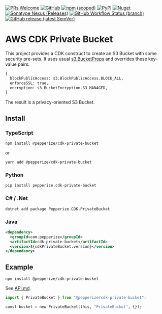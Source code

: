[![PRs Welcome](https://img.shields.io/badge/PRs-welcome-brightgreen.svg?style=flat-square)](https://makeapullrequest.com)
[![GitHub](https://img.shields.io/github/license/pepperize/cdk-private-bucket?style=flat-square)](https://github.com/pepperize/cdk-private-bucket/blob/main/LICENSE)
[![npm (scoped)](https://img.shields.io/npm/v/@pepperize/cdk-private-bucket?style=flat-square)](https://www.npmjs.com/package/@pepperize/cdk-private-bucket)
[![PyPI](https://img.shields.io/pypi/v/pepperize.cdk-private-bucket?style=flat-square)](https://pypi.org/project/pepperize.cdk-private-bucket/)
[![Nuget](https://img.shields.io/nuget/v/Pepperize.CDK.PrivateBucket?style=flat-square)](https://www.nuget.org/packages/Pepperize.CDK.PrivateBucket/)
[![Sonatype Nexus (Releases)](https://img.shields.io/nexus/r/com.pepperize/cdk-private-bucket?server=https%3A%2F%2Fs01.oss.sonatype.org%2F&style=flat-square)](https://s01.oss.sonatype.org/content/repositories/releases/com/pepperize/cdk-private-bucket/)
[![GitHub Workflow Status (branch)](https://img.shields.io/github/actions/workflow/status/pepperize/cdk-private-bucket/release.yml?branch=main&label=release&style=flat-square)](https://github.com/pepperize/cdk-private-bucket/actions/workflows/release.yml)
[![GitHub release (latest SemVer)](https://img.shields.io/github/v/release/pepperize/cdk-private-bucket?sort=semver&style=flat-square)](https://github.com/pepperize/cdk-private-bucket/releases)

# AWS CDK Private Bucket

This project provides a CDK construct to create an S3 Bucket with some security pre-sets. It uses usual [s3.BucketProps](https://docs.aws.amazon.com/cdk/api/v1/docs/@aws-cdk_aws-s3.BucketProps.html) and overrides these key-value pairs:

```python
{
  blockPublicAccess: s3.BlockPublicAccess.BLOCK_ALL,
  enforceSSL: true,
  encryption: s3.BucketEncryption.S3_MANAGED,
}
```

The result is a privacy-oriented S3 Bucket.

## Install

### TypeScript

```shell
npm install @pepperize/cdk-private-bucket
```

or

```shell
yarn add @pepperize/cdk-private-bucket
```

### Python

```shell
pip install pepperize.cdk-private-bucket
```

### C# / .Net

```
dotnet add package Pepperize.CDK.PrivateBucket
```

### Java

```xml
<dependency>
  <groupId>com.pepperize</groupId>
  <artifactId>cdk-private-bucket</artifactId>
  <version>${cdkPrivateBucket.version}</version>
</dependency>
```

## Example

```shell
npm install @pepperize/cdk-private-bucket
```

See [API.md](https://github.com/pepperize/cdk-private-bucket/blob/main/API.md).

```python
import { PrivateBucket } from "@pepperize/cdk-private-bucket";

const bucket = new PrivateBucket(this, "PrivateBucket", {});
```
